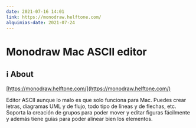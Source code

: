 ```yaml
---
date: 2021-07-16 14:01
link: https://monodraw.helftone.com/
alquimias-date: 2021-07-24
---
```


# Monodraw Mac ASCII editor

## ℹ️ About

[https://monodraw.helftone.com/](https://monodraw.helftone.com/)

Editor ASCII aunque lo malo es que solo funciona para Mac. Puedes crear letras, diagramas UML y de flujo, todo tipo de líneas y de flechas, etc. Soporta la creación de grupos para poder mover y editar figuras fácilmente y además tiene guías para poder alinear bien los elementos.


